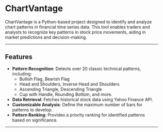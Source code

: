 # ChartVantage

ChartVantage is a Python-based project designed to identify and analyze chart patterns in financial time series data. This tool enables traders and analysts to recognize key patterns in stock price movements, aiding in market predictions and decision-making.

---

## Features

- **Pattern Recognition**: Detects over 20 classic technical patterns, including:
  - Bullish Flag, Bearish Flag
  - Head and Shoulders, Inverse Head and Shoulders
  - Ascending Triangle, Descending Triangle
  - Cup with Handle, Rounding Bottom, and more.
- **Data Retrieval**: Fetches historical stock data using Yahoo Finance API.
- **Customizable Analysis**: Define the maximum number of bars for patterns to develop.
- **Pattern Ranking**: Provides a priority ranking for identified patterns based on significance.

---


